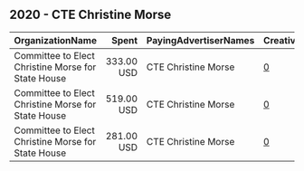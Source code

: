 ## 2020 - CTE Christine Morse 
|OrganizationName|Spent|PayingAdvertiserNames|CreativeUrls|Impressions|Genders|AgeBrackets|CountryCodes|BillingAddresses|CandidateBallotInformation|
|:---|---:|:---|:---|---:|:---|:---|:---|:---|:---|
|Committee to Elect Christine Morse for State House|333.00 USD|CTE Christine Morse|[0](https://www.snap.com/political-ads/asset/05ab7f2fe2750c9f2d506cbd86187bfce2720fb85c1f32d3f8b5c59a1b4f97f7?mediaType=mp4)|38,460||18+|united states|US||
|Committee to Elect Christine Morse for State House|519.00 USD|CTE Christine Morse|[0](https://www.snap.com/political-ads/asset/f270f2b2c2d8a607dea2ba6fd2f82cd891eb232c57d2b2677fbb249c892cfff6?mediaType=jpeg)|83,235||18+|united states|US||
|Committee to Elect Christine Morse for State House|281.00 USD|CTE Christine Morse|[0](https://www.snap.com/political-ads/asset/de88b54bf4dcce7a89a3581323be8c44e7626b3ea61998d4cf4df39b6fd71cd0?mediaType=mp4)|32,507||18+|united states|US||
